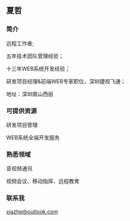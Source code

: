 ## 夏哲

### 简介
远程工作者;

五年技术团队管理经验；

十三年WEB系统开发经验；

研发项目经理&前端WEB专家职位，深圳捷视飞通；

地址：深圳南山西丽


### 可提供资源

研发项目管理

WEB系统全端开发服务

### 熟悉领域

音视频通讯

视频会议、移动指挥、远程教育

### 联系我
xiazhe@outlook.com
